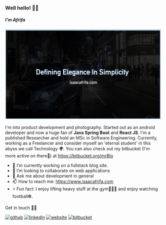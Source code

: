 ### Well hello! 👋🏾
##### I'm Afrifa
![I'm Afrifa](https://github.com/isaacafrifa/isaacafrifa/blob/main/LinkedIn_banner.jpg)

I'm into product development and photography. Started out as an android developer and now a huge fan of **Java Spring Boot** and **React JS**. I'm a published Researcher and hold an MSc in Software Engineering. Currently, working as a Freelancer and consider myself an 'eternal student' in this abyss we call Technology 🌍.
You can also check out my bitbucket (I'm more active on there🤪) at https://bitbucket.org/mrBlo


- 🔭 I’m currently working on a fullstack blog site. 
- 👯 I’m looking to collaborate on web applications 
- 💬 Ask me about development in general 
- 📫 How to reach me: https://www.isaacafrifa.com 
- ⚡ Fun fact: I enjoy lifting heavy stuff at the gym🏋🏽‍♂️ and enjoy watching football⚽️. 

Get in touch ✌🏾

[<img src='https://cdn.jsdelivr.net/npm/simple-icons@3.0.1/icons/github.svg' alt='github' height='40'>](https://github.com/https://github.com/isaacafrifa)  [<img src='https://cdn.jsdelivr.net/npm/simple-icons@3.0.1/icons/linkedin.svg' alt='linkedin' height='40'>](https://www.linkedin.com/in/https://www.linkedin.com/in/isaac-afrifa-9aa543106//)  [<img src='https://cdn.jsdelivr.net/npm/simple-icons@3.0.1/icons/icloud.svg' alt='website' height='40'>](https://www.isaacafrifa.com/)  [<img src='https://cdn.jsdelivr.net/npm/simple-icons@3.0.1/icons/bitbucket.svg' alt='bitbucket' height='40'>](https://bitbucket.org/mrBlo)  

